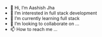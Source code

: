 - 👋 Hi, I’m Aashish Jha
- 👀 I’m interested in full stack development
- 🌱 I’m currently learning full stack 
- 💞️ I’m looking to collaborate on ...
- 📫 How to reach me ...


<!---
aashishjha99/aashishjha99 is a ✨ special ✨ repository because its `README.md` (this file) appears on your GitHub profile.
You can click the Preview link to take a look at your changes.
--->
